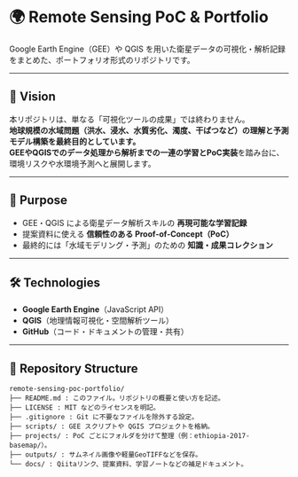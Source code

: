 # 🌍 Remote Sensing PoC & Portfolio

Google Earth Engine（GEE）や QGIS を用いた衛星データの可視化・解析記録をまとめた、ポートフォリオ形式のリポジトリです。

---

## 🚀 Vision

本リポジトリは、単なる「可視化ツールの成果」では終わりません。  
**地球規模の水域問題（洪水、浸水、水質劣化、濁度、干ばつなど）**の理解と予測モデル構築を最終目的としています。  
GEEやQGISでのデータ処理から解析までの**一連の学習とPoC実装**を踏み台に、環境リスクや水環境予測へと展開します。

---

## 🎯 Purpose

- GEE・QGIS による衛星データ解析スキルの **再現可能な学習記録**
- 提案資料に使える **信頼性のある Proof‑of‑Concept（PoC）**
- 最終的には「水域モデリング・予測」のための **知識・成果コレクション**

---

## 🛠 Technologies

- **Google Earth Engine**（JavaScript API）  
- **QGIS**（地理情報可視化・空間解析ツール）  
- **GitHub**（コード・ドキュメントの管理・共有）

---

## 📂 Repository Structure
```
remote-sensing-poc-portfolio/
├── README.md : このファイル。リポジトリの概要と使い方を記述。
├── LICENSE : MIT などのライセンスを明記。
├── .gitignore : Git に不要なファイルを除外する設定。
├── scripts/ : GEE スクリプトや QGIS プロジェクトを格納。
├── projects/ : PoC ごとにフォルダを分けて整理（例：ethiopia-2017-basemap/）。
├── outputs/ : サムネイル画像や軽量GeoTIFFなどを保存。
└── docs/ : Qiitaリンク、提案資料、学習ノートなどの補足ドキュメント。
```

